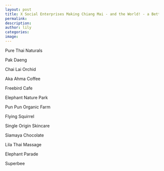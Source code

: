 ```yaml
---
layout: post
title: X Social Enterprises Making Chiang Mai - and the World! - a Better Place
permalink:
description:
author: lily
categories:
image:
---
```


Pure Thai Naturals

Pak Daeng

Chai Lai Orchid

Aka Ahma Coffee

Freebird Cafe

Elephant Nature Park

Pun Pun Organic Farm

Flying Squirrel

Single Origin Skincare

Siamaya Chocolate

Lila Thai Massage

Elephant Parade

Superbee
